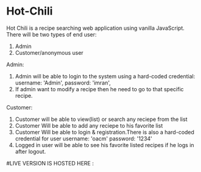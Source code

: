 # Hot-Chili
Hot Chili is a recipe searching web application using vanilla JavaScript.
There will be two types of end user:

1. Admin
2. Customer/anonymous user

Admin:

1. Admin will be able to login to the system using a hard-coded credential:
   username: 'Admin',
   password: 'imran',
2. If admin want to modify a recipe then he need to go to that specific recipe.

Customer:

1. Customer will be able to view(list) or search any reciepe from the list
2. Customer Will be able to add any reciepe to his favorite list
3. Customer Will be able to login & registration.There is also a hard-coded credential for user
   username: 'oacm'
   password: '1234'
4. Logged in user will be able to see his favorite listed recipes if he logs in after logout.

#LIVE VERSION IS HOSTED HERE :

